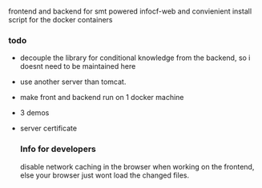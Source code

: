 

### 
frontend and backend for smt powered infocf-web and convienient install script for the docker containers


### todo 
- decouple the  library for conditional knowledge from the backend, so i doesnt need to be maintained here
- use another server than tomcat.
- make front and backend run on 1 docker machine
- 3 demos
- server certificate

  ### Info for developers
  disable network caching in the browser when working on the frontend, else your browser just wont
  load the changed files.

